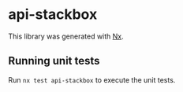 # api-stackbox

This library was generated with [Nx](https://nx.dev).

## Running unit tests

Run `nx test api-stackbox` to execute the unit tests.
